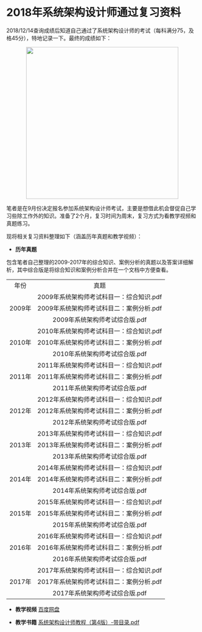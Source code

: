 # 2018年系统架构设计师通过复习资料

2018/12/14查询成绩后知道自己通过了系统架构设计师的考试（每科满分75，及格45分），特地记录一下。最终的成绩如下： 
<div align="center"><img src="https://raw.githubusercontent.com/xxlllq/2018_system_architect/master/result.png" width=400 /></div>

笔者是在9月份决定报名参加系统架构设计师考试，主要是想借此机会督促自己学习些除工作外的知识。准备了2个月，复习时间为周末，复习方式为看教学视频和真题练习。

现将相关复习资料整理如下（涵盖历年真题和教学视频）：

- **历年真题**

包含笔者自己整理的2009-2017年的综合知识、案例分析的真题以及答案详细解析，其中综合版是将综合知识和案例分析合并在一个文档中方便查看。
<table style="text-align: center">
 <tr>
        <td>年份</td>    
        <td>真题</td>  
    </tr>
    <tr>
        <td rowspan="3">2009年</td>    
        <td>2009年系统架构师考试科目一：综合知识.pdf</td>  
    </tr>
    <tr>
        <td>2009年系统架构师考试科目二：案例分析.pdf</td>  
    </tr>
 <tr>
        <td>2009年系统架构师考试综合版.pdf</td>  
    </tr>

 <tr>
        <td rowspan="3">2010年</td>    
        <td>2010年系统架构师考试科目一：综合知识.pdf</td>  
    </tr>
    <tr>
        <td>2010年系统架构师考试科目二：案例分析.pdf</td>  
    </tr>
 <tr>
        <td>2010年系统架构师考试综合版.pdf</td>  
    </tr>

 <tr>
        <td rowspan="3">2011年</td>    
        <td>2011年系统架构师考试科目一：综合知识.pdf</td>  
    </tr>
    <tr>
        <td>2011年系统架构师考试科目二：案例分析.pdf</td>  
    </tr>
 <tr>
        <td>2011年系统架构师考试综合版.pdf</td>  
    </tr>

 <tr>
        <td rowspan="3">2012年</td>    
        <td>2012年系统架构师考试科目一：综合知识.pdf</td>  
    </tr>
    <tr>
        <td>2012年系统架构师考试科目二：案例分析.pdf</td>  
    </tr>
 <tr>
        <td>2012年系统架构师考试综合版.pdf</td>  
    </tr>

 <tr>
        <td rowspan="3">2013年</td>    
        <td>2013年系统架构师考试科目一：综合知识.pdf</td>  
    </tr>
    <tr>
        <td>2013年系统架构师考试科目二：案例分析.pdf</td>  
    </tr>
 <tr>
        <td>2013年系统架构师考试综合版.pdf</td>  
    </tr>

 <tr>
        <td rowspan="3">2014年</td>    
        <td>2014年系统架构师考试科目一：综合知识.pdf</td>  
    </tr>
    <tr>
        <td>2014年系统架构师考试科目二：案例分析.pdf</td>  
    </tr>
 <tr>
        <td>2014年系统架构师考试综合版.pdf</td>  
    </tr>

 <tr>
        <td rowspan="3">2015年</td>    
        <td>2015年系统架构师考试科目一：综合知识.pdf</td>  
    </tr>
    <tr>
        <td>2015年系统架构师考试科目二：案例分析.pdf</td>  
    </tr>
 <tr>
        <td>2015年系统架构师考试综合版.pdf</td>  
    </tr>

 <tr>
        <td rowspan="3">2016年</td>    
        <td>2016年系统架构师考试科目一：综合知识.pdf</td>  
    </tr>
    <tr>
        <td>2016年系统架构师考试科目二：案例分析.pdf</td>  
    </tr>
 <tr>
        <td>2016年系统架构师考试综合版.pdf</td>  
    </tr> 
 <tr>
        <td rowspan="3">2017年</td>    
        <td>2017年系统架构师考试科目一：综合知识.pdf</td>  
    </tr>
    <tr>
        <td>2017年系统架构师考试科目二：案例分析.pdf</td>  
    </tr>
 <tr>
        <td>2017年系统架构师考试综合版.pdf</td>  
    </tr>
</table>

- **教学视频**
[百度网盘](https://pan.baidu.com/s/1TvqcDRmdgaMQqpzgXAPDRA)

- **教学书籍**
[系统架构设计师教程（第4版）-带目录.pdf](https://pan.baidu.com/s/1TvqcDRmdgaMQqpzgXAPDRA)

